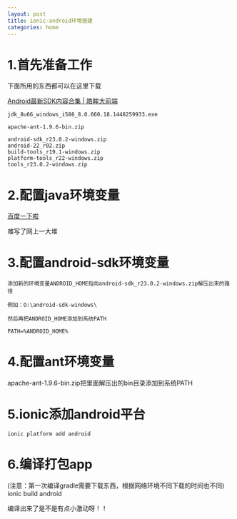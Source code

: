 ```yaml
---
layout: post
title: ionic-android环境搭建
categories: home
---
```


# 1.首先准备工作

下面所用的东西都可以在这里下载

[Android最新SDK内容合集 | 皓眸大前端](http://www.haomou.net/2015/07/21/2015_android/)

    jdk_8u66_windows_i586_8.0.660.18.1448259933.exe

    apache-ant-1.9.6-bin.zip

    android-sdk_r23.0.2-windows.zip
    android-22_r02.zip
    build-tools_r19.1-windows.zip
    platform-tools_r22-windows.zip
    tools_r23.0.2-windows.zip

# 2.配置java环境变量
[百度一下啦](http://jingyan.baidu.com/article/f96699bb8b38e0894e3c1bef.html)

难写了网上一大堆

# 3.配置android-sdk环境变量


    添加新的环境变量ANDROID_HOME指向android-sdk_r23.0.2-windows.zip解压出来的路径

    例如：O:\android-sdk-windows\

    然后再把ANDROID_HOME添加到系统PATH

    PATH=%ANDROID_HOME%


# 4.配置ant环境变量
apache-ant-1.9.6-bin.zip把里面解压出的bin目录添加到系统PATH

# 5.ionic添加android平台

    ionic platform add android

# 6.编译打包app
(注意：第一次编译gradle需要下载东西，根据网络环境不同下载的时间也不同)
ionic build android

编译出来了是不是有点小激动呀！！
